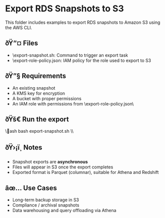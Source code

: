 ﻿# Export RDS Snapshots to S3

This folder includes examples to export RDS snapshots to Amazon S3 using the AWS CLI.

## ðŸ“¤ Files

- \export-snapshot.sh\: Command to trigger an export task
- \export-role-policy.json\: IAM policy for the role used to export to S3

## ðŸ”§ Requirements

- An existing snapshot
- A KMS key for encryption
- A bucket with proper permissions
- An IAM role with permissions from \export-role-policy.json\

## ðŸš€ Run the export

\\\ash
bash export-snapshot.sh
\\\

## ðŸ›¡ï¸ Notes

- Snapshot exports are **asynchronous**
- Files will appear in S3 once the export completes
- Exported format is Parquet (columnar), suitable for Athena and Redshift

## âœ… Use Cases

- Long-term backup storage in S3
- Compliance / archival snapshots
- Data warehousing and query offloading via Athena
